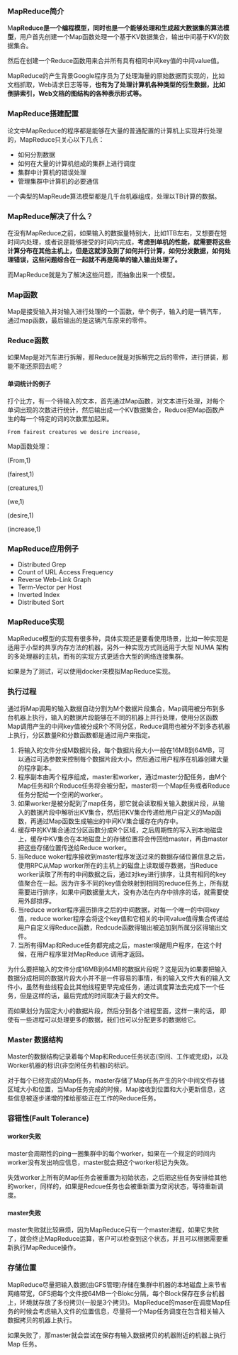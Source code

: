 ### MapReduce简介

M**apReduce是一个编程模型，同时也是一个能够处理和生成超大数据集的算法模型**，用户首先创建一个Map函数处理一个基于KV数据集合，输出中间基于KV的数据集合。

然后在创建一个Reduce函数用来合并所有具有相同中间key值的中间value值。

MapReduce的产生背景Google程序员为了处理海量的原始数据而实现的，比如文档抓取，Web请求日志等等，**也有为了处理计算机各种类型的衍生数据，比如倒排索引，Web文档的图结构的各种表示形式等。**

### MapReduce搭建配置

论文中MapReduce的程序都是能够在大量的普通配置的计算机上实现并行处理的，MapReduce只关心以下几点：

+ 如何分割数据
+ 如何在大量的计算机组成的集群上进行调度
+ 集群中计算机的错误处理
+ 管理集群中计算机的必要通信

一个典型的MapReude算法模型都是几千台机器组成，处理以TB计算的数据。

### MapReduce解决了什么？

在没有MapReduce之前，如果输入的数据量特别大，比如1TB左右，又想要在短时间内处理，或者说是能够接受的时间内完成，**考虑到单机的性能，就需要将这些计算分布在其他主机上，但是这就涉及到了如何并行计算，如何分发数据，如何处理错误，这些问题综合在一起就不再是简单的输入输出处理了。**

而MapReduce就是为了解决这些问题，而抽象出来一个模型。

### Map函数

Map是接受输入并对输入进行处理的一个函数，举个例子，输入的是一辆汽车，通过map函数，最后输出的是这辆汽车原来的零件。

### Reduce函数

如果Map是对汽车进行拆解，那Reduce就是对拆解完之后的零件，进行拼装，那能不能还原回去呢？

#### 单词统计的例子

打个比方，有一个待输入的文本，首先通过Map函数，对文本进行处理，对每个单词出现的次数进行统计，然后输出成一个KV数据集合，Reduce把Map函数产生的每一个特定的词的次数累加起来。

```
From fairest creatures we desire increase,
```

Map函数处理：

(From,1)

(fairest,1)

(creatures,1)

(we,1)

(desire,1)

(increase,1)

### MapReduce应用例子

+ Distributed Grep
+ Count of URL Access Frequency 
+ Reverse Web-Link Graph
+ Term-Vector per Host
+ Inverted Index
+ Distributed Sort

### MapReduce实现

MapReduce模型的实现有很多种，具体实现还是要看使用场景，比如一种实现是适用于小型的共享内存方法的机器，另外一种实现方式则适用于大型 NUMA 架构的多处理器的主机，而有的实现方式更适合大型的网络连接集群。

如果是为了测试，可以使用docker来模拟MapReduce实现。

### 执行过程

通过将Map调用的输入数据自动分割为M个数据片段集合，Map调用被分布到多台机器上执行，输入的数据片段能够在不同的机器上并行处理，使用分区函数Map调用产生的中间key值被分成R个不同分区，Reduce调用也被分不到多态机器上执行，分区数量R和分数函数都是通过用户来指定。

1. 将输入的文件分成M数据片段，每个数据片段大小一般在16MB到64MB，可以通过可选参数来控制每个数据片段大小，然后通过用户程序在机器创建大量的程序副本。
2. 程序副本由两个程序组成，master和worker，通过master分配任务，由M个Map任务和R个Reduce任务将会被分配，master将一个Map任务或者Reduce任务分配给一个空闲的worker。
3. 如果worker是被分配到了map任务，那它就会读取相关输入数据片段，从输入的数据片段中解析出KV集合，然后把KV集合传递给用户自定义的Map函数，再通过Map函数生成输出的中间KV集合缓存在内存中。
4. 缓存中的KV集合通过分区函数分成R个区域，之后周期性的写入到本地磁盘上，缓存中KV集合在本地磁盘上的存储位置将会传回给master，再由master把这些存储位置传送给Reduce worker。
5. 当Reduce woker程序接收到master程序发送过来的数据存储位置信息之后，使用RPC从Map worker所在的主机上的磁盘上读取缓存数据，当Reduce worker读取了所有的中间数据之后，通过对key进行排序，让具有相同的key值聚合在一起。因为许多不同的key值会映射到相同的reduce任务上，所有就需要进行排序，如果中间数据量太大，没有办法在内存中排序的话，就需要使用外部排序。
6. 当reduce worker程序遍历排序之后的中间数据，对每一个唯一的中间key值，reduce worker程序会将这个key值和它相关的中间value值得集合传递给用户自定义得Reduce函数，Redcude函数得输出被追加到所属分区得输出文件。
7. 当所有得Map和Reduce任务都完成之后，master唤醒用户程序，在这个时候，在用户程序里对MapReduce 调用才返回。

为什么要把输入的文件分成16MB到64MB的数据片段呢？这是因为如果要把输入数据分成相同的数据片段大小并不是一件容易的事情，有的输入文件大有的输入文件小，虽然有些线程会比其他线程更早完成任务，通过调度算法去完成下一个任务，但是这样的话，最后完成的时间取决于最大的文件。

而如果划分为固定大小的数据片段，然后分到各个进程里面，这样一来的话， 即使有一些进程可以处理更多的数据，我们也可以分配更多的数据给它。

### Master 数据结构

Master的数据结构记录着每个Map和Reduce任务状态(空间、工作或完成)，以及Worker机器的标识(非空闲任务机器)的标识。

对于每个已经完成的Map任务，master存储了Map任务产生的R个中间文件存储区域大小和位置，当Map任务完成的时候，Map接收到位置和大小更新信息，这些信息被逐步递增的推给那些正在工作的Reduce任务。

### 容错性(Fault Tolerance)

#### worker失败

master会周期性的ping一圈集群中的每个worker，如果在一个规定的时间内worker没有发出响应信息，master就会把这个worker标记为失效。

失效worker上所有的Map任务会被重置为初始状态，之后把这些任务安排给其他的worker，同样的，如果是Redcue任务也会被重新置为空闲状态，等待重新调度。

#### master失败

master失败就比较麻烦，因为MapReduce只有一个master进程，如果它失败了，就会终止MapReduce运算，客户可以检查到这个状态，并且可以根据需要重新执行MapReduce操作。

### 存储位置

MapReduce尽量把输入数据(由GFS管理)存储在集群中机器的本地磁盘上来节省网络带宽，GFS把每个文件按64MB一个Blokc分隔，每个Block保存在多台机器上，环境就存放了多份拷贝(一般是3个拷贝)。MapReduce的maser在调度Map任务的时候会考虑输入文件的位置信息，尽量将一个Map任务调度在包含相关输入数据拷贝的机器上执行。

如果失败了，那master就会尝试在保存有输入数据拷贝的机器附近的机器上执行 Map 任务。